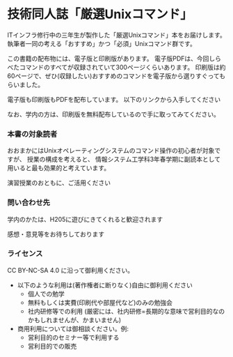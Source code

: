 # 技術同人誌「厳選Unixコマンド」

ITインフラ修行中の三年生が製作した「厳選Unixコマンド」本をお届けします。
執筆者一同の考える「おすすめ」かつ「必須」Unixコマンド群です。

この書籍の配布物には、電子版と印刷版があります。
電子版PDFは、今回しらべたコマンドのすべてが収録されていて300ページくらいあります。
印刷版は約60ページで、ぜひ(収録したい)おすすめのコマンドを電子版から選りすぐってもらいました。

電子版も印刷版もPDFを配布しています。
以下のリンクから入手してください

なお、学内の方は、印刷版を無料配布しているので手に取ってみてください。


### 本書の対象読者

おおまかにはUnixオペレーティングシステムのコマンド操作の初心者が対象ですが、
授業の構成を考えると、
情報システム工学科3年春学期に副読本として用いると最も効果的と考えています。

演習授業のおともに、ご活用ください


### 問い合わせ先

学内のかたは、H205に遊びにきてくれると歓迎されます

感想・意見等をお待ちしております


### ライセンス

CC BY-NC-SA 4.0 に沿って御利用ください。

- 以下のような利用は(著作権者に断りなく)自由に御利用ください
    - 個人での勉学
    - 無料もしくは実費(印刷代や部屋代など)のみの勉強会
    - 社内研修等での利用
      (厳密には、社内研修=長期的な意味で営利目的なのかもしれませんが、かまいません)
- 商用利用については御相談ください。例:
    - 営利目的のセミナー等で利用する
    - 営利目的での販売
